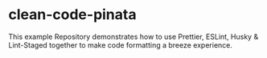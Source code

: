 # clean-code-pinata
This example Repository demonstrates how to use Prettier, ESLint, Husky &amp; Lint-Staged together to make code formatting a breeze experience.
